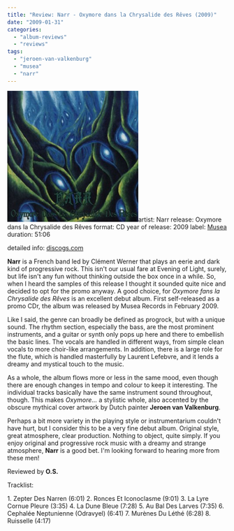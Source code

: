 ```yaml
---
title: "Review: Narr - Oxymore dans la Chrysalide des Rêves (2009)"
date: "2009-01-31"
categories: 
  - "album-reviews"
  - "reviews"
tags: 
  - "jeroen-van-valkenburg"
  - "musea"
  - "narr"
---
```


![narr_oxymore](images/cover4.jpg "narr_oxymore")artist: Narr release: Oxymore dans la Chrysalide des Rêves format: CD year of release: 2009 label: [Musea](http://www.musearecords.com/) duration: 51:06

detailed info: [discogs.com](http://www.discogs.com/Narr-Oxymore-Dans-La-Chrysalide-Des-R%C3%AAves/release/1443414)

**Narr** is a French band led by Clément Werner that plays an eerie and dark kind of progressive rock. This isn't our usual fare at Evening of Light, surely, but life isn't any fun without thinking outside the box once in a while. So, when I heard the samples of this release I thought it sounded quite nice and decided to opt for the promo anyway. A good choice, for _Oxymore fans la Chrysalide des Rêves_ is an excellent debut album. First self-released as a promo CDr, the album was released by Musea Records in February 2009.

Like I said, the genre can broadly be defined as progrock, but with a unique sound. The rhythm section, especially the bass, are the most prominent instruments, and a guitar or synth only pops up here and there to embellish the basic lines. The vocals are handled in different ways, from simple clean vocals to more choir-like arrangements. In addition, there is a large role for the flute, which is handled masterfully by Laurent Lefebvre, and it lends a dreamy and mystical touch to the music.

As a whole, the album flows more or less in the same mood, even though there are enough changes in tempo and colour to keep it interesting. The individual tracks basically have the same instrument sound throughout, though. This makes _Oxymore..._ a stylistic whole, also accented by the obscure mythical cover artwork by Dutch painter **Jeroen van Valkenburg**.

Perhaps a bit more variety in the playing style or instrumentarium couldn't have hurt, but I consider this to be a very fine debut album. Original style, great atmosphere, clear production. Nothing to object, quite simply. If you enjoy original and progressive rock music with a dreamy and strange atmosphere, **Narr** is a good bet. I'm looking forward to hearing more from these men!

Reviewed by **O.S.**

Tracklist:

1\. Zepter Des Narren (6:01) 2. Ronces Et Iconoclasme (9:01) 3. La Lyre Cornue Pleure (3:35) 4. La Dune Bleue (7:28) 5. Au Bal Des Larves (7:35) 6. Cephalée Neptunienne (Odravyel) (6:41) 7. Murènes Du Léthé (6:28) 8. Ruisselle (4:17)
